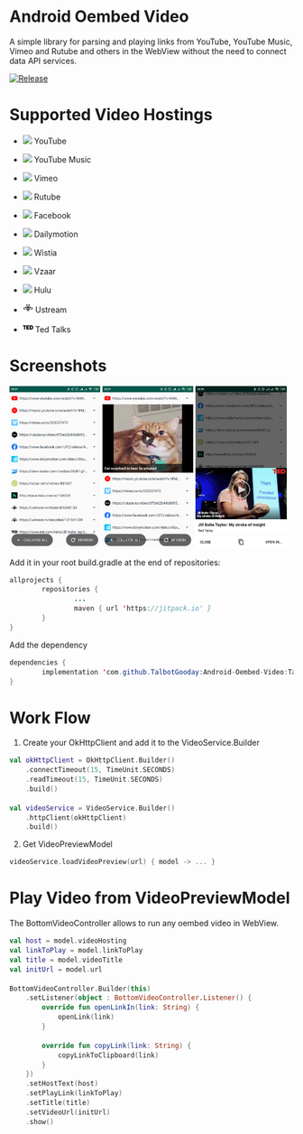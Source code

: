 
# Android Oembed Video
A simple library for parsing and playing links from YouTube, YouTube Music, Vimeo and Rutube and others in the WebView without the need to connect data API services.

[![Release](https://jitpack.io/v/TalbotGooday/Android-Oembed-Video.svg)](https://jitpack.io/#TalbotGooday/Android-Oembed-Video)

# Supported Video Hostings

* <img src="https://upload.wikimedia.org/wikipedia/commons/thumb/0/09/YouTube_full-color_icon_%282017%29.svg/1200px-YouTube_full-color_icon_%282017%29.svg.png" width=18px/>    YouTube

* <img src="https://icon-library.net/images/youtube-music-icon/youtube-music-icon-17.jpg" width=18px/> YouTube Music

* <img src="https://icon-library.net/images/vimeo-icon-vector/vimeo-icon-vector-4.jpg" width=18px/> Vimeo

* <img src="https://www.softrew.ru/uploads/posts/2016-12/1482058583_kak-skachat-video-s-rutuba.jpg" width=18px/> Rutube

* <img src="https://upload.wikimedia.org/wikipedia/commons/thumb/f/fb/Facebook_icon_2013.svg/1024px-Facebook_icon_2013.svg.png" width=18px/> Facebook
* <img src="https://upload.wikimedia.org/wikipedia/commons/2/27/Logo_dailymotion.png" width=18px/> Dailymotion
* <img src="https://www.saashub.com/images/app/service_logos/25/1a1b2c9e8acc/large.png?1547934029" width=18px/> Wistia
* <img src="https://static.crozdesk.com/web_app_library/providers/logos/000/003/720/original/vzaar-1559230945-logo.png?1559230945" width=18px/> Vzaar
* <img src="https://www.hulu.com/static/favicon.ico.png" width=18px/> Hulu
* <img src="https://github.com/TalbotGooday/Android-Oembed-Video/blob/master/app/src/main/res/drawable-xxhdpi/ibm.png" width=18px/> Ustream
* <img src="https://github.com/TalbotGooday/Android-Oembed-Video/blob/master/app/src/main/res/drawable-xxhdpi/ted_talks.png" width=18px/> Ted Talks

# Screenshots

<img src="/screenshots/device-2020-02-06-232720.png" width=32%/> <img src="/screenshots/device-2020-02-06-232746.png" width=32%/> <img src="/screenshots/device-2020-02-06-232924.png" width=32%/>

Add it in your root build.gradle at the end of repositories:
```java
allprojects {
        repositories {
                ...
                maven { url 'https://jitpack.io' }
        }
}
```
Add the dependency

```java
dependencies {
        implementation 'com.github.TalbotGooday:Android-Oembed-Video:Tag'
}

```

# Work Flow
1. Create your OkHttpClient and add it to the VideoService.Builder
```kotlin
val okHttpClient = OkHttpClient.Builder()
	.connectTimeout(15, TimeUnit.SECONDS)
	.readTimeout(15, TimeUnit.SECONDS)
	.build()

val videoService = VideoService.Builder()
	.httpClient(okHttpClient)
	.build()
```
2. Get VideoPreviewModel
```kotlin
videoService.loadVideoPreview(url) { model -> ... }
```
# Play Video from VideoPreviewModel
The BottomVideoController allows to run any oembed video in WebView.
```kotlin
val host = model.videoHosting
val linkToPlay = model.linkToPlay
val title = model.videoTitle
val initUrl = model.url

BottomVideoController.Builder(this)
	.setListener(object : BottomVideoController.Listener() {
		override fun openLinkIn(link: String) {
			openLink(link)
		}

		override fun copyLink(link: String) {
			copyLinkToClipboard(link)
		}
	})
	.setHostText(host)
	.setPlayLink(linkToPlay)
	.setTitle(title)
	.setVideoUrl(initUrl)
	.show()
```
